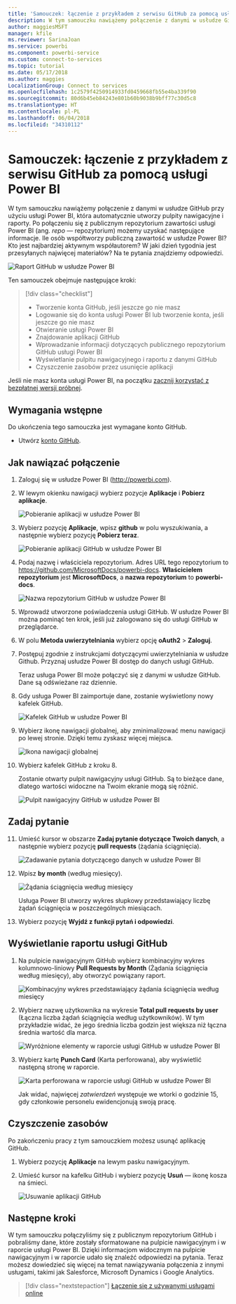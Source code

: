 ```yaml
---
title: 'Samouczek: łączenie z przykładem z serwisu GitHub za pomocą usługi Power BI'
description: W tym samouczku nawiążemy połączenie z danymi w usłudze GitHub przy użyciu usługi Power BI, która automatycznie utworzy pulpity nawigacyjne i raporty.
author: maggiesMSFT
manager: kfile
ms.reviewer: SarinaJoan
ms.service: powerbi
ms.component: powerbi-service
ms.custom: connect-to-services
ms.topic: tutorial
ms.date: 05/17/2018
ms.author: maggies
LocalizationGroup: Connect to services
ms.openlocfilehash: 1c2579f4250914933fd0459668fb55e4ba339f90
ms.sourcegitcommit: 80d6b45eb84243e801b60b9038b9bff77c30d5c8
ms.translationtype: HT
ms.contentlocale: pl-PL
ms.lasthandoff: 06/04/2018
ms.locfileid: "34310112"
---
```

# <a name="tutorial-connect-to-a-github-sample-with-power-bi"></a>Samouczek: łączenie z przykładem z serwisu GitHub za pomocą usługi Power BI
W tym samouczku nawiążemy połączenie z danymi w usłudze GitHub przy użyciu usługi Power BI, która automatycznie utworzy pulpity nawigacyjne i raporty. Po połączeniu się z publicznym repozytorium zawartości usługi Power BI (ang. *repo* — repozytorium) możemy uzyskać następujące informacje. Ile osób współtworzy publiczną zawartość w usłudze Power BI? Kto jest najbardziej aktywnym współautorem? W jaki dzień tygodnia jest przesyłanych najwięcej materiałów? Na te pytania znajdziemy odpowiedzi. 

![Raport GitHub w usłudze Power BI](media/service-tutorial-connect-to-github/power-bi-github-app-tutorial-punch-card.png)

Ten samouczek obejmuje następujące kroki:

> [!div class="checklist"]
> * Tworzenie konta GitHub, jeśli jeszcze go nie masz 
> * Logowanie się do konta usługi Power BI lub tworzenie konta, jeśli jeszcze go nie masz
> * Otwieranie usługi Power BI
> * Znajdowanie aplikacji GitHub
> * Wprowadzanie informacji dotyczących publicznego repozytorium GitHub usługi Power BI
> * Wyświetlanie pulpitu nawigacyjnego i raportu z danymi GitHub
> * Czyszczenie zasobów przez usunięcie aplikacji

Jeśli nie masz konta usługi Power BI, na początku [zacznij korzystać z bezpłatnej wersji próbnej](https://app.powerbi.com/signupredirect?pbi_source=web).

## <a name="prerequisites"></a>Wymagania wstępne

Do ukończenia tego samouczka jest wymagane konto GitHub. 

- Utwórz [konto GitHub](https://docs.microsoft.com/contribute/get-started-setup-github).


## <a name="how-to-connect"></a>Jak nawiązać połączenie
1. Zaloguj się w usłudze Power BI (http://powerbi.com). 
2. W lewym okienku nawigacji wybierz pozycje **Aplikacje** i **Pobierz aplikacje**.
   
   ![Pobieranie aplikacji w usłudze Power BI](media/service-tutorial-connect-to-github/power-bi-github-app-tutorial.png) 

3. Wybierz pozycję **Aplikacje**, wpisz **github** w polu wyszukiwania, a następnie wybierz pozycję **Pobierz teraz**.
   
   ![Pobieranie aplikacji GitHub w usłudze Power BI](media/service-tutorial-connect-to-github/power-bi-github-app-tutorial-get-it-now.png) 

4. Podaj nazwę i właściciela repozytorium. Adres URL tego repozytorium to https://github.com/MicrosoftDocs/powerbi-docs. **Właścicielem repozytorium** jest **MicrosoftDocs**, a **nazwa repozytorium** to **powerbi-docs**. 
   
    ![Nazwa repozytorium GitHub w usłudze Power BI](media/service-tutorial-connect-to-github/power-bi-github-app-tutorial-repo-name.png)

5. Wprowadź utworzone poświadczenia usługi GitHub. W usłudze Power BI można pominąć ten krok, jeśli już zalogowano się do usługi GitHub w przeglądarce. 

6. W polu **Metoda uwierzytelniania** wybierz opcję **oAuth2** \> **Zaloguj**.

7. Postępuj zgodnie z instrukcjami dotyczącymi uwierzytelniania w usłudze Github. Przyznaj usłudze Power BI dostęp do danych usługi GitHub.
   
   Teraz usługa Power BI może połączyć się z danymi w usłudze GitHub.  Dane są odświeżane raz dziennie.

8. Gdy usługa Power BI zaimportuje dane, zostanie wyświetlony nowy kafelek GitHub. 
 
   ![Kafelek GitHub w usłudze Power BI](media/service-tutorial-connect-to-github/power-bi-github-app-tutorial-tile.png) 

8. Wybierz ikonę nawigacji globalnej, aby zminimalizować menu nawigacji po lewej stronie. Dzięki temu zyskasz więcej miejsca.

    ![Ikona nawigacji globalnej](media/service-tutorial-connect-to-github/power-bi-global-navigation-icon.png)

10. Wybierz kafelek GitHub z kroku 8. 
    
    Zostanie otwarty pulpit nawigacyjny usługi GitHub. Są to bieżące dane, dlatego wartości widoczne na Twoim ekranie mogą się różnić.

    ![Pulpit nawigacyjny GitHub w usłudze Power BI](media/service-tutorial-connect-to-github/power-bi-github-app-tutorial-dashboard.png)

    

## <a name="ask-a-question"></a>Zadaj pytanie

11. Umieść kursor w obszarze **Zadaj pytanie dotyczące Twoich danych**, a następnie wybierz pozycję **pull requests** (żądania ściągnięcia). 

    ![Zadawanie pytania dotyczącego danych w usłudze Power BI](media/service-tutorial-connect-to-github/power-bi-github-app-tutorial-ask-question.png)

12. Wpisz **by month** (według miesięcy).
 
    ![Żądania ściągnięcia według miesięcy](media/service-tutorial-connect-to-github/power-bi-github-app-tutorial-ask-question-by-month.png)

     Usługa Power BI utworzy wykres słupkowy przedstawiający liczbę żądań ściągnięcia w poszczególnych miesiącach.

13. Wybierz pozycję **Wyjdź z funkcji pytań i odpowiedzi**.

## <a name="view-the-github-report"></a>Wyświetlanie raportu usługi GitHub 

1. Na pulpicie nawigacyjnym GitHub wybierz kombinacyjny wykres kolumnowo-liniowy **Pull Requests by Month** (Żądania ściągnięcia według miesięcy), aby otworzyć powiązany raport.

    ![Kombinacyjny wykres przedstawiający żądania ściągnięcia według miesięcy](media/service-tutorial-connect-to-github/power-bi-github-app-tutorial-pull-requests-combo-chart.png)

2. Wybierz nazwę użytkownika na wykresie **Total pull requests by user** (Łączna liczba żądań ściągnięcia według użytkowników). W tym przykładzie widać, że jego średnia liczba godzin jest większa niż łączna średnia wartość dla marca.

    ![Wyróżnione elementy w raporcie usługi GitHub w usłudze Power BI](media/service-tutorial-connect-to-github/power-bi-github-app-tutorial-report-highlight.png)

3. Wybierz kartę **Punch Card** (Karta perforowana), aby wyświetlić następną stronę w raporcie. 
 
    ![Karta perforowana w raporcie usługi GitHub w usłudze Power BI](media/service-tutorial-connect-to-github/power-bi-github-app-tutorial-tues-3pm.png)

    Jak widać, najwięcej *zatwierdzeń* występuje we wtorki o godzinie 15, gdy członkowie personelu ewidencjonują swoją pracę.

## <a name="clean-up-resources"></a>Czyszczenie zasobów

Po zakończeniu pracy z tym samouczkiem możesz usunąć aplikację GitHub. 

1. Wybierz pozycję **Aplikacje** na lewym pasku nawigacyjnym.
2. Umieść kursor na kafelku GitHub i wybierz pozycję **Usuń** — ikonę kosza na śmieci.

    ![Usuwanie aplikacji GitHub](media/service-tutorial-connect-to-github/power-bi-github-app-tutorial-delete.png)

## <a name="next-steps"></a>Następne kroki

W tym samouczku połączyliśmy się z publicznym repozytorium GitHub i pobraliśmy dane, które zostały sformatowane na pulpicie nawigacyjnym i w raporcie usługi Power BI. Dzięki informacjom widocznym na pulpicie nawigacyjnym i w raporcie udało się znaleźć odpowiedzi na pytania. Teraz możesz dowiedzieć się więcej na temat nawiązywania połączenia z innymi usługami, takimi jak Salesforce, Microsoft Dynamics i Google Analytics. 
 
> [!div class="nextstepaction"]
> [Łączenie się z używanymi usługami online](./service-connect-to-services.md)


